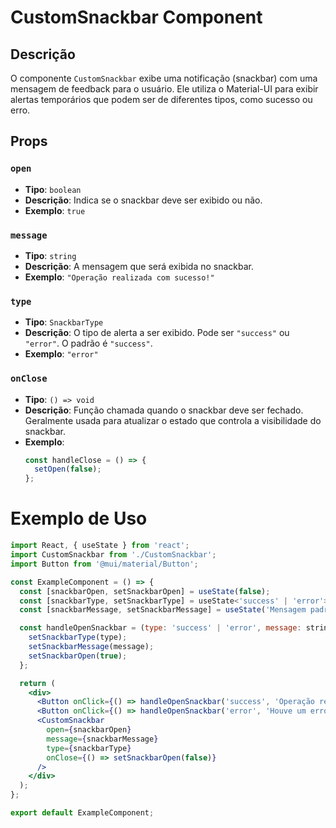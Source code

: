 # CustomSnackbar Component

## Descrição

O componente `CustomSnackbar` exibe uma notificação (snackbar) com uma mensagem de feedback para o usuário. Ele utiliza o Material-UI para exibir alertas temporários que podem ser de diferentes tipos, como sucesso ou erro.

## Props

### `open`

- **Tipo**: `boolean`
- **Descrição**: Indica se o snackbar deve ser exibido ou não.
- **Exemplo**: `true`

### `message`

- **Tipo**: `string`
- **Descrição**: A mensagem que será exibida no snackbar.
- **Exemplo**: `"Operação realizada com sucesso!"`

### `type`

- **Tipo**: `SnackbarType`
- **Descrição**: O tipo de alerta a ser exibido. Pode ser `"success"` ou `"error"`. O padrão é `"success"`.
- **Exemplo**: `"error"`

### `onClose`

- **Tipo**: `() => void`
- **Descrição**: Função chamada quando o snackbar deve ser fechado. Geralmente usada para atualizar o estado que controla a visibilidade do snackbar.
- **Exemplo**:
  ```jsx
  const handleClose = () => {
    setOpen(false);
  };

# Exemplo de Uso

```jsx
import React, { useState } from 'react';
import CustomSnackbar from './CustomSnackbar';
import Button from '@mui/material/Button';

const ExampleComponent = () => {
  const [snackbarOpen, setSnackbarOpen] = useState(false);
  const [snackbarType, setSnackbarType] = useState<'success' | 'error'>('success');
  const [snackbarMessage, setSnackbarMessage] = useState('Mensagem padrão');

  const handleOpenSnackbar = (type: 'success' | 'error', message: string) => {
    setSnackbarType(type);
    setSnackbarMessage(message);
    setSnackbarOpen(true);
  };

  return (
    <div>
      <Button onClick={() => handleOpenSnackbar('success', 'Operação realizada com sucesso!')}>Mostrar Sucesso</Button>
      <Button onClick={() => handleOpenSnackbar('error', 'Houve um erro ao realizar a operação.')}>Mostrar Erro</Button>
      <CustomSnackbar
        open={snackbarOpen}
        message={snackbarMessage}
        type={snackbarType}
        onClose={() => setSnackbarOpen(false)}
      />
    </div>
  );
};

export default ExampleComponent;
